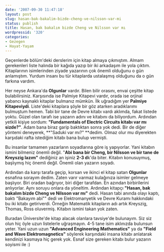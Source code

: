 ```yaml
---
date: '2007-09-30 11:47:18'
layout: post
slug: hasan-bak-bakalim-bizde-cheng-ve-nilsson-var-mi
status: publish
title: Hasan, bak bakalım bizde Cheng ve Nilsson var mı
wordpressid: '320'
categories:
- Gezegen
- Hayat-Yaşam
---
```


Geçenlerde bölüm'deki derslerim için kitap almaya çıkmıştım. Almam gerekenleri liste halında bir kağıda yazıp bir iki arkadaşım ile yola çıktım. Kitaplarının isimlerinden ziyade yazarının çok önemli olduğunu o gün anlamıştım. Yurdum insanı bu tür kitaplarda ustalaşmış olduğunu da o gün farkına vardım. 

Her neyse Ankara'da **Olgunlar** vardır. Bilen bilir orasını, envai çeşitte kitap bulabilirsiniz. Karşısında ise Palmiye Kitapevi vardır, orada ise orjinal yabancı kaynaklı kitaplar bulmanız mümkün. İlk uğradığım yer **Palmiye Kitapeviydi**. Liste'deki kitaplara şöyle bir göz atarken aradıklarımı bulmuştum hemen. Tabi bir tane de Devre kitabı vardı aklımda, fakat listede yoktu. Güzel olan tarafı ise yazarın adını ve kitabını da biliyordum. Ardından yetkili kişiye sordum: **"Fundamentals of Electric Circuits kitabı var mı sizde?"**. Adam bana biraz garip baktıktan sonra yok dedi. Bir de diğer yöntemi deneyerek, **"Saduki var mı?" **dedim. Olmaz olur mu diyerekten karşıdaki rafta istediğim kitabı bana bulup vermişti. 

Bu insanlar tamamen yazarların soyadlarına göre iş yapıyorlar. Yani kitabın ismini bilmeniz önemli değil. "**Abi bana bir Cheng, bir Nilsson ve bir tane de Kreyszig lazım"** dediğiniz an işiniz **2-3 d**k'da biter. Kitabın konusuymuş, başlıymış hiç önemli değil. Önemli olan yazarın soyadı. 

Ardından da karşı tarafa geçip, korsan ve ikinci el kitap satan **Olgunlar** esnafına sorayım dedim. Zaten varır varmaz kulağınıza isimler gelmeye başlıyor. Biri oradan bağrıyor, biri diğer tarafdan. En azından birbirilerini anlıyorlar. Aynı soruyu onlara da yöneltim. Ardından kitapçı **"Hasan, bak bakalım bizde Cheng ve Nilsson var mı"** dedi. Hasan tabi anında olayı kaptı, baktı "Bakayım abi"" dedi ve Elektromanyetik ve Devre Kuramı hakkındaki bu iki kitabı getiriverdi. Örneğin Matematik kitapların adı artık Kreyszig, Thomas, Ross oluvermiş. Kitabın ismini takan yok zaten. 

Buradan Üniversite'de kitap alacak olanlara tavsiye'de bulunayım. Siz siz olun hiç öyle uzun listelerle uğraşmayın. 4-5 tane isim aklınızda bulunsun yeter. Yani uzun uzun **"Advanced Engineering Mathematics"** ya da **"Field and Wave Elektromagnetics"**  söylerek karşındaki insana kitabı anlatarak kendinizi kasmaya hiç gerek yok. Esnaf size gereken kitabı bulur yazarın soyismi ile :)
